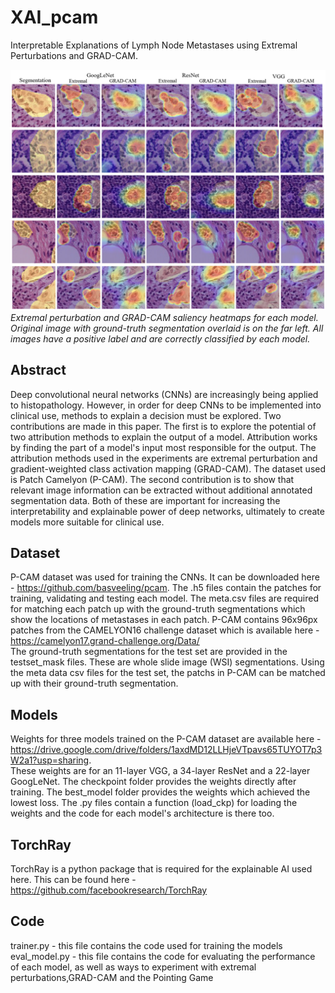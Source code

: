 # XAI_pcam
Interpretable Explanations of Lymph Node Metastases using Extremal Perturbations and GRAD-CAM.

![Saliency Heatmaps.](https://github.com/ThomasAllcock/XAI_pcam/blob/master/positive_comp.png)
*Extremal perturbation and GRAD-CAM saliency heatmaps for each model. Original image with ground-truth segmentation overlaid is on the far left. All images have a positive label and are correctly classified by each model.*

## Abstract
Deep convolutional neural networks (CNNs) are increasingly being applied to histopathology. However, in order for deep CNNs to be implemented into clinical use, methods to explain a decision must be explored. Two contributions are made in this paper. The first is to explore the potential of two attribution methods to explain the output of a model. Attribution works by finding the part of a model's input most responsible for the output. The attribution methods used in the experiments are extremal perturbation and gradient-weighted class activation mapping (GRAD-CAM). The dataset used is Patch Camelyon (P-CAM). The second contribution is to show that relevant image information can be extracted without additional annotated segmentation data. Both of these are important for increasing the interpretability and explainable power of deep networks, ultimately to create models more suitable for clinical use.  

## Dataset
P-CAM dataset was used for training the CNNs. It can be downloaded here - https://github.com/basveeling/pcam.
The .h5 files contain the patches for training, validating and testing each model. The meta.csv files are required for matching each patch up with the ground-truth segmentations
which show the locations of metastases in each patch. P-CAM contains 96x96px patches from the CAMELYON16 challenge dataset which is available here - https://camelyon17.grand-challenge.org/Data/ \
The ground-truth segmentations for the test set are provided in the testset_mask files. These are whole slide image (WSI) segmentations. Using the meta data csv files for the test set, the patchs in P-CAM can be matched up with their ground-truth segmentation.

## Models
Weights for three models trained on the P-CAM dataset are available here -  https://drive.google.com/drive/folders/1axdMD12LLHjeVTpavs65TUYOT7p3W2a1?usp=sharing. \
These weights are for an 11-layer VGG, a 34-layer ResNet and a 22-layer GoogLeNet.
The checkpoint folder provides the weights directly after training. The best_model folder provides the weights which achieved the lowest loss. 
The .py files contain a function (load_ckp) for loading the weights and the code for each model's architecture is there too.

## TorchRay
TorchRay is a python package that is required for the explainable AI used here. This can be found here - https://github.com/facebookresearch/TorchRay

## Code

trainer.py - this file contains the code used for training the models\
eval_model.py - this file contains the code for evaluating the performance of each model, as well as ways to experiment with extremal perturbations,GRAD-CAM and the Pointing Game
